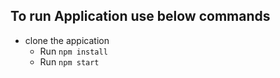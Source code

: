 ## To run Application use below commands

- clone the appication
  - Run `npm install`
  - Run `npm start`
